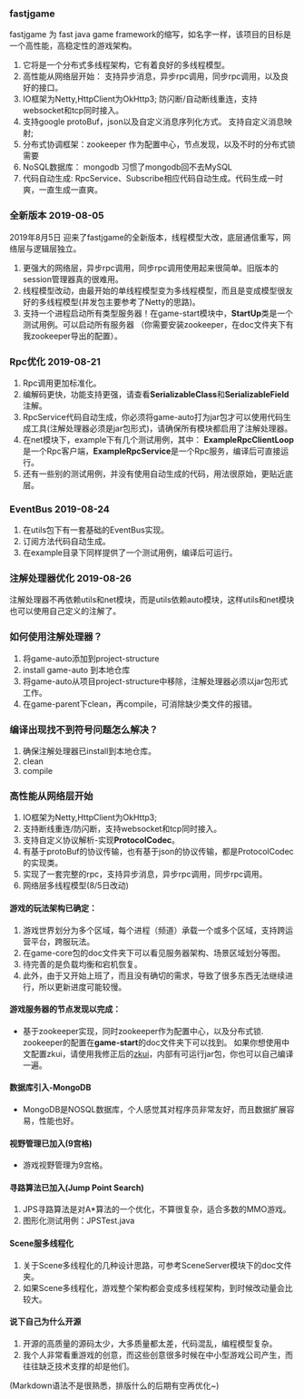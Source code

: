 ### fastjgame
fastjgame 为 fast java game framework的缩写，如名字一样，该项目的目标是一个高性能，高稳定性的游戏架构。  
1. 它将是一个分布式多线程架构，它有着良好的多线程模型。  
2. 高性能从网络层开始： 支持异步消息，异步rpc调用，同步rpc调用，以及良好的接口。 
3. IO框架为Netty,HttpClient为OkHttp3; 防闪断/自动断线重连，支持websocket和tcp同时接入。 
4. 支持google protoBuf，json以及自定义消息序列化方式。 支持自定义消息映射;  
5. 分布式协调框架：zookeeper 作为配置中心，节点发现，以及不时的分布式锁需要  
6. NoSQL数据库： mongodb 习惯了mongodb回不去MySQL
7. 代码自动生成: RpcService、Subscribe相应代码自动生成。代码生成一时爽，一直生成一直爽。

### 全新版本 2019-08-05
2019年8月5日 迎来了fastjgame的全新版本，线程模型大改，底层通信重写，网络层与逻辑层独立。
1. 更强大的网络层，异步rpc调用，同步rpc调用使用起来很简单。旧版本的session管理器真的很难用。
2. 线程模型改动，由最开始的单线程模型变为多线程模型，而且是变成模型很友好的多线程模型(并发包主要参考了Netty的思路)。
3. 支持一个进程启动所有类型服务器！在game-start模块中，**StartUp**类是一个测试用例。可以启动所有服务器
   （你需要安装zookeeper，在doc文件夹下有我zookeeper导出的配置）。

### Rpc优化 2019-08-21
1. Rpc调用更加标准化。
2. 编解码更快，功能支持更强，请查看**SerializableClass**和**SerializableField**注解。
3. RpcService代码自动生成，你必须将game-auto打为jar包才可以使用代码生成工具(注解处理器必须是jar包形式)，请确保所有模块都启用了注解处理器。
4. 在net模块下，example下有几个测试用例，其中： **ExampleRpcClientLoop**是一个Rpc客户端，**ExampleRpcService**是一个Rpc服务，编译后可直接运行。
5. 还有一些别的测试用例，并没有使用自动生成的代码，用法很原始，更贴近底层。

### EventBus 2019-08-24
1. 在utils包下有一套基础的EventBus实现。
2. 订阅方法代码自动生成。
3. 在example目录下同样提供了一个测试用例，编译后可运行。

### 注解处理器优化 2019-08-26
注解处理器不再依赖utils和net模块，而是utils依赖auto模块，这样utils和net模块也可以使用自己定义的注解了。

### 如何使用注解处理器？
1. 将game-auto添加到project-structure
2. install game-auto 到本地仓库
3. 将game-auto从项目project-structure中移除，注解处理器必须以jar包形式工作。
4. 在game-parent下clean，再compile，可消除缺少类文件的报错。

### 编译出现找不到符号问题怎么解决？
1. 确保注解处理器已install到本地仓库。
2. clean
3. compile

### 高性能从网络层开始  
1. IO框架为Netty,HttpClient为OkHttp3;   
2. 支持断线重连/防闪断，支持websocket和tcp同时接入。  
3. 支持自定义协议解析-实现**ProtocolCodec**。
4. 有基于protoBuf的协议传输，也有基于json的协议传输，都是ProtocolCodec的实现类。
5. 实现了一套完整的rpc，支持异步消息，异步rpc调用，同步rpc调用。
6. 网络层多线程模型(8/5日改动)

#### 游戏的玩法架构已确定：  
1. 游戏世界划分为多个区域，每个进程（频道）承载一个或多个区域，支持跨运营平台，跨服玩法。  
2. 在game-core包的doc文件夹下可以看见服务器架构、场景区域划分等图。  
3. 待完善的是负载均衡和宕机恢复。
4. 此外，由于又开始上班了，而且没有确切的需求，导致了很多东西无法继续进行，所以更新进度可能较慢。

#### 游戏服务器的节点发现以完成：
* 基于zookeeper实现，同时zookeeper作为配置中心，以及分布式锁.  
  zookeeper的配置在**game-start**的doc文件夹下可以找到。
  如果你想使用中文配置zkui，请使用我修正后的[zkui](https://github.com/hl845740757/zkui)，内部有可运行jar包，你也可以自己编译一遍。

#### 数据库引入-MongoDB  
* MongoDB是NOSQL数据库，个人感觉其对程序员非常友好，而且数据扩展容易，性能也好。

#### 视野管理已加入(9宫格)
* 游戏视野管理为9宫格。

#### 寻路算法已加入(Jump Point Search)
1. JPS寻路算法是对A*算法的一个优化，不算很复杂，适合多数的MMO游戏。
2. 图形化测试用例：JPSTest.java  

#### Scene服多线程化
1. 关于Scene多线程化的几种设计思路，可参考SceneServer模块下的doc文件夹。
2. 如果Scene多线程化，游戏整个架构都会变成多线程架构，到时候改动量会比较大。  

#### 说下自己为什么开源
1. 开源的高质量的源码太少，大多质量都太差，代码混乱，编程模型复杂。
2. 我个人非常看重游戏的创意，而这些创意很多时候在中小型游戏公司产生，而往往缺乏技术支撑的却是他们。

(Markdown语法不是很熟悉，排版什么的后期有空再优化~)
